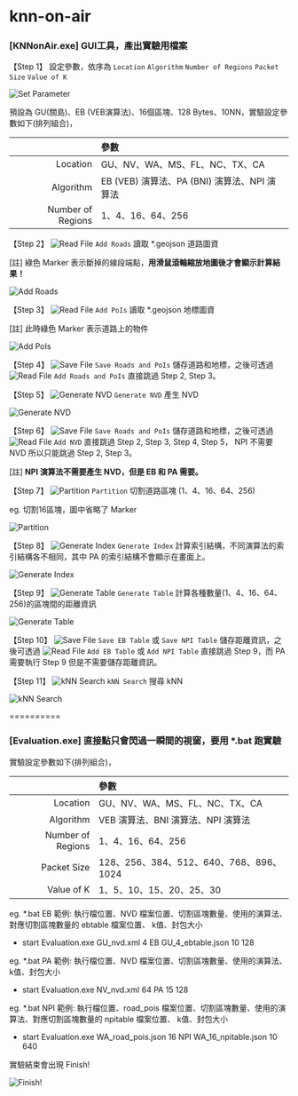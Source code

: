 knn-on-air
==========
### [KNNonAir.exe] GUI工具，產出實驗用檔案

【Step 1】 設定參數，依序為 `Location` `Algorithm` `Number of Regions` `Packet Size` `Value of K`

![](https://dl.dropboxusercontent.com/u/16991848/README/parameter.PNG "Set Parameter")

預設為 GU(關島)、EB (VEB演算法)、16個區塊、128 Bytes、10NN，實驗設定參數如下(排列組合)，

| | 參數 |
|---:|:---| 
| Location | GU、NV、WA、MS、FL、NC、TX、CA |
| Algorithm | EB (VEB) 演算法、PA (BNI) 演算法、NPI 演算法 |
| Number of Regions | 1、4、16、64、256 |

【Step 2】 ![](https://dl.dropboxusercontent.com/u/16991848/README/add.png "Read File") `Add Roads` 讀取 *.geojson 道路圖資

[註] 綠色 Marker 表示斷掉的線段端點，__用滑鼠滾輪縮放地圖後才會顯示計算結果！__

![](https://dl.dropboxusercontent.com/u/16991848/README/add_roads.PNG "Add Roads")

【Step 3】 ![](https://dl.dropboxusercontent.com/u/16991848/README/add.png "Read File") `Add PoIs` 讀取 *.geojson 地標圖資

[註] 此時綠色 Marker 表示道路上的物件

![](https://dl.dropboxusercontent.com/u/16991848/README/add_pois.PNG "Add PoIs")

【Step 4】 ![](https://dl.dropboxusercontent.com/u/16991848/README/save.png "Save File") `Save Roads and PoIs` 儲存道路和地標，之後可透過 ![](https://dl.dropboxusercontent.com/u/16991848/README/add.png "Read File") `Add Roads and PoIs` 直接跳過 Step 2, Step 3。

【Step 5】 ![](https://dl.dropboxusercontent.com/u/16991848/README/shortcut.png "Generate NVD") `Generate NVD` 產生 NVD

![](https://dl.dropboxusercontent.com/u/16991848/README/nvd.png "Generate NVD")

【Step 6】 ![](https://dl.dropboxusercontent.com/u/16991848/README/save.png "Save File") `Save Roads and PoIs` 儲存道路和地標，之後可透過 ![](https://dl.dropboxusercontent.com/u/16991848/README/add.png "Read File") `Add NVD` 直接跳過 Step 2, Step 3, Step 4, Step 5， NPI 不需要 NVD 所以只能跳過 Step 2, Step 3。

[註] __NPI 演算法不需要產生 NVD，但是 EB 和 PA 需要。__

【Step 7】 ![](https://dl.dropboxusercontent.com/u/16991848/README/grid.png "Partition") `Partition` 切割道路區塊 (1、4、16、64、256)

eg. 切割16區塊，圖中省略了 Marker

![](https://dl.dropboxusercontent.com/u/16991848/README/partiton.PNG "Partition")

【Step 8】 ![](https://dl.dropboxusercontent.com/u/16991848/README/index.png "Generate Index") `Generate Index`  計算索引結構，不同演算法的索引結構各不相同，其中 PA 的索引結構不會顯示在畫面上。

![](https://dl.dropboxusercontent.com/u/16991848/README/generate_index.PNG "Generate Index")

【Step 9】 ![](https://dl.dropboxusercontent.com/u/16991848/README/table.png "Generate Table") `Generate Table`  計算各種數量(1、4、16、64、256)的區塊間的距離資訊

![](https://dl.dropboxusercontent.com/u/16991848/README/ebtable.PNG "Generate Table")

【Step 10】 ![](https://dl.dropboxusercontent.com/u/16991848/README/save.png "Save File") `Save EB Table` 或 `Save NPI Table` 儲存距離資訊，之後可透過 ![](https://dl.dropboxusercontent.com/u/16991848/README/add.png "Read File") `Add EB Table` 或 `Add NPI Table` 直接跳過 Step 9，而 PA 需要執行 Step 9 但是不需要儲存距離資訊。

【Step 11】 ![](https://dl.dropboxusercontent.com/u/16991848/README/search.png "kNN Search") `kNN Search` 搜尋 kNN

![](https://dl.dropboxusercontent.com/u/16991848/README/knn.PNG "kNN Search")

==========
### [Evaluation.exe] 直接點只會閃過一瞬間的視窗，要用 *.bat 跑實驗
實驗設定參數如下(排列組合)，

| | 參數 |
|---:|:---| 
| Location | GU、NV、WA、MS、FL、NC、TX、CA |
| Algorithm | VEB 演算法、BNI 演算法、NPI 演算法 |
| Number of Regions | 1、4、16、64、256 |
| Packet Size | 128、256、384、512、640、768、896、1024 |
| Value of K | 1、5、10、15、20、25、30 |

eg. *.bat EB 範例: 執行檔位置、NVD 檔案位置、切割區塊數量、使用的演算法、對應切割區塊數量的 ebtable 檔案位置、 k值、封包大小

* start Evaluation.exe GU_nvd.xml 4 EB GU_4_ebtable.json 10 128

eg. *.bat PA 範例: 執行檔位置、NVD 檔案位置、切割區塊數量、使用的演算法、 k值、封包大小

* start Evaluation.exe NV_nvd.xml 64 PA 15 128

eg. *.bat NPI 範例: 執行檔位置、road_pois 檔案位置、切割區塊數量、使用的演算法、對應切割區塊數量的 npitable 檔案位置、 k值、封包大小

* start Evaluation.exe WA_road_pois.json 16 NPI WA_16_npitable.json 10 640

實驗結束會出現 Finish!

![](https://dl.dropboxusercontent.com/u/16991848/README/finish.PNG "Finish!")

